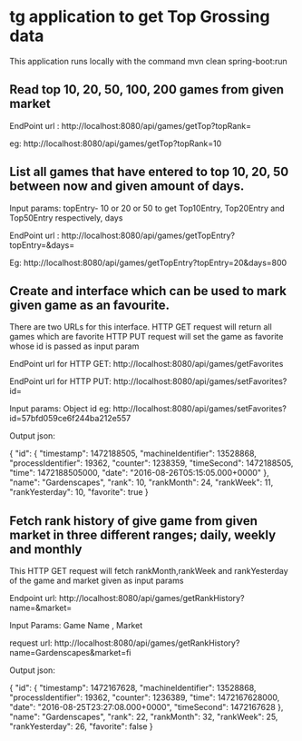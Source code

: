 # tg application to get Top Grossing data

This application runs locally with the command mvn clean spring-boot:run

## Read top 10, 20, 50, 100, 200 games from given market

EndPoint url : http://localhost:8080/api/games/getTop?topRank=

eg: http://localhost:8080/api/games/getTop?topRank=10

## List all games that have entered to top 10, 20, 50 between now and given amount of days.

Input params: topEntry- 10 or 20 or 50 to get Top10Entry, Top20Entry and Top50Entry respectively,
              days

EndPoint url : http://localhost:8080/api/games/getTopEntry?topEntry=&days=

Eg: http://localhost:8080/api/games/getTopEntry?topEntry=20&days=800

## Create and interface which can be used to mark given game as an favourite.

There are two URLs for this interface.
HTTP GET request will return all games which are favorite
HTTP PUT request will set the game as favorite whose id is passed as input param

EndPoint url for HTTP GET: http://localhost:8080/api/games/getFavorites

EndPoint url for HTTP PUT: http://localhost:8080/api/games/setFavorites?id=

Input params: Object id
eg: http://localhost:8080/api/games/setFavorites?id=57bfd059ce6f244ba212e557

Output json: 

{
    "id": {
        "timestamp": 1472188505,
        "machineIdentifier": 13528868,
        "processIdentifier": 19362,
        "counter": 1238359,
        "timeSecond": 1472188505,
        "time": 1472188505000,
        "date": "2016-08-26T05:15:05.000+0000"
    },
    "name": "Gardenscapes",
    "rank": 10,
    "rankMonth": 24,
    "rankWeek": 11,
    "rankYesterday": 10,
    "favorite": true
}

## Fetch rank history of give game from given market in three different ranges; daily, weekly and monthly

This HTTP GET request will fetch rankMonth,rankWeek and rankYesterday of the game and market given as input params

Endpoint url: http://localhost:8080/api/games/getRankHistory?name=&market=

Input Params: Game Name , Market

request url: http://localhost:8080/api/games/getRankHistory?name=Gardenscapes&market=fi

Output json: 

{
    "id": {
        "timestamp": 1472167628,
        "machineIdentifier": 13528868,
        "processIdentifier": 19362,
        "counter": 1236389,
        "time": 1472167628000,
        "date": "2016-08-25T23:27:08.000+0000",
        "timeSecond": 1472167628
    },
    "name": "Gardenscapes",
    "rank": 22,
    "rankMonth": 32,
    "rankWeek": 25,
    "rankYesterday": 26,
    "favorite": false
}





